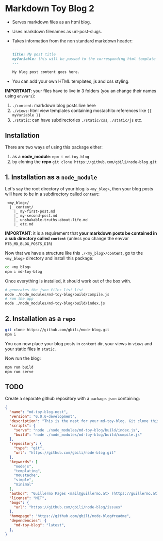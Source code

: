 # Markdown Toy Blog 2

- Serves markdown files as an html blog.
- Uses markdown filenames as url-post-slugs.
- Takes information from the non standard markdown header:

  ```md
  ---
  title: My post title
  myVariable: this will be passed to the corresponding html template
  ---

  My blog post content goes here.

  ```

- You can add your own HTML templates, js and css styling.

**IMPORTANT**: your files have to live in 3 folders (you an change their names using `envvars`):

1. `./content`: markdown blog posts live here
2. `./views`: html view templates containing mostachito references like `{{ myVariable }}`
3. `./static`: can have subdirectories `./static/css`, `./static/js` etc.

## Installation

There are two ways of using this package either:

1. as a **node_module**: `npm i md-toy-blog`
2. by cloning the **repo** `git clone https://github.com/gbili/node-blog.git`

## 1. Installation as a `node_module`

Let's say the root directory of your blog is `<my_blog>`, then your blog posts will have to be in a subdirectory called `content`:

```text
 <my_blog>/
  |_ content/
    |_ my-first-post.md
    |_ my-second-post.md
    |_ unshakable-truths-about-life.md
    |_ etc.md

```

**IMPORTANT**: it is a requirement that **your markdown posts be contained in a sub directory called `content`** (unless you change the envvar `MTB_MD_BLOG_POSTS_DIR`)

Now that we have a structure like this `./<my_blog>/content`, go to the `<my_blog>` directory and install this package:

```bash
cd <my_blog>
npm i md-toy-blog
```

Once everything is installed, it should work out of the box with.

```bash
# generates the json files list list
node ./node_modules/md-toy-blog/build/compile.js
# run the app
node ./node_modules/md-toy-blog/build/index.js
```

## 2. Installation as a `repo`

```bash
git clone https://github.com/gbili/node-blog.git
npm i
```

You can now place your blog posts in `content` dir, your views in `views` and your static files in `static`.

Now run the blog:

```bash
npm run build
npm run serve
```

## TODO

Create a separate github repository with a `package.json` containing:

```json
{
  "name": "md-toy-blog-nest",
  "version": "0.0.0-development",
  "description": "This is the nest for your md-toy-blog. Git clone this and run `npm buid && npm serve`",
  "scripts": {
    "serve": "node ./node_modules/md-toy-blog/build/index.js",
    "build": "node ./node_modules/md-toy-blog/build/compile.js"
  },
  "repository": {
    "type": "git",
    "url": "https://github.com/gbili/node-blog.git"
  },
  "keywords": [
    "nodejs",
    "templating",
    "moustache",
    "simple",
    "minimal"
  ],
  "author": "Guillermo Pages <mail@guillermo.at> (https://guillermo.at)",
  "license": "MIT",
  "bugs": {
    "url": "https://github.com/gbili/node-blog/issues"
  },
  "homepage": "https://github.com/gbili/node-blog#readme",
  "dependencies": {
    "md-toy-blog": "latest",
  },
}
```
